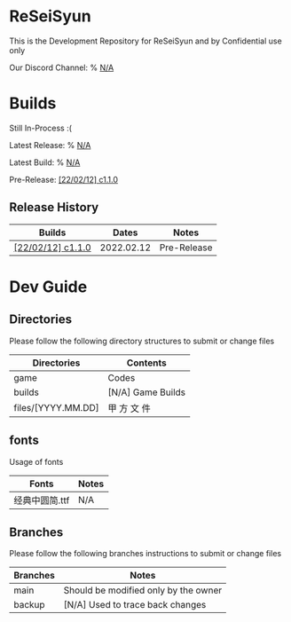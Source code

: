 # ReSeiSyun

This is the Development Repository for ReSeiSyun and by Confidential use only

Our Discord Channel: % [N/A]()

# Builds

Still In-Process :(

Latest Release: % [N/A]()

Latest Build: % [N/A]()

Pre-Release: [[22/02/12] c1.1.0](https://github.com/YuudachiXMMY/ReSeiSyun/releases/tag/c1.1.0)

## Release History

|  Builds   |  Dates  |  Notes  |
|  ----  |  ----  |  ----  |
|  [[22/02/12] c1.1.0](https://github.com/YuudachiXMMY/ReSeiSyun/releases/tag/c1.1.0)  |  2022.02.12  |  Pre-Release  |

# Dev Guide

## Directories

Please follow the following directory structures to submit or change files

|  Directories   |  Contents  |
|  ----  | ----  |
|  game  |  Codes  |
|  builds  |  [N/A] Game Builds  |
|  files/[YYYY.MM.DD]  |  甲 方 文 件  |

## fonts

Usage of fonts

|  Fonts   |  Notes  |
|  ----  | ----  |
|  经典中圆简.ttf  | N/A  |

## Branches

Please follow the following branches instructions to submit or change files

|  Branches   |  Notes  |
|  ----  | ----  |
|  main  |  Should be modified only by the owner  |
|  backup  |  [N/A] Used to trace back changes  |
